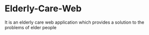 # Elderly-Care-Web
It is an elderly care web application which provides a solution to the problems of elder people
